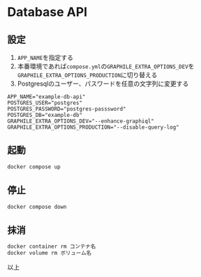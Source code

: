 # Database API

## 設定

1. `APP_NAME`を指定する
2. 本番環境であれば`compose.yml`の`GRAPHILE_EXTRA_OPTIONS_DEV`を`GRAPHILE_EXTRA_OPTIONS_PRODUCTION`に切り替える
3. Postgresqlのユーザー、パスワードを任意の文字列に変更する

```env
APP_NAME="example-db-api"
POSTGRES_USER="postgres"
POSTGRES_PASSWORD="postgres-passsword"
POSTGRES_DB="example-db"
GRAPHILE_EXTRA_OPTIONS_DEV="--enhance-graphiql"
GRAPHILE_EXTRA_OPTIONS_PRODUCTION="--disable-query-log"
```

## 起動

```sh
docker compose up
```

## 停止

```sh
docker compose down
```

## 抹消

```sh
docker container rm コンテナ名
docker volume rm ボリューム名
```

以上
